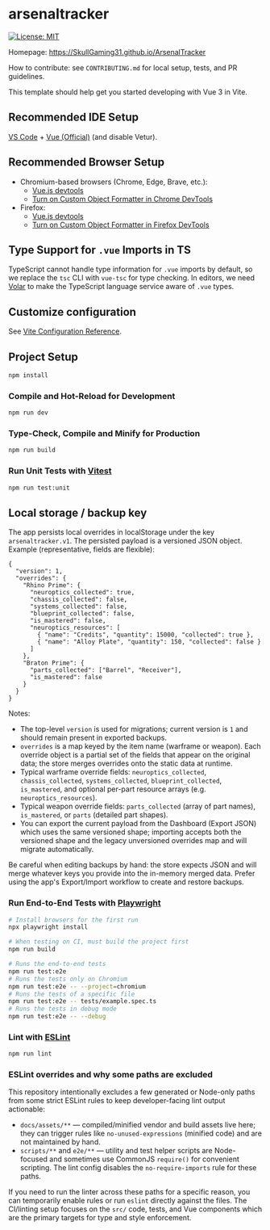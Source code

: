 # arsenaltracker

[![License: MIT](https://img.shields.io/badge/License-MIT-yellow.svg)](LICENSE)

Homepage: https://SkullGaming31.github.io/ArsenalTracker

How to contribute: see `CONTRIBUTING.md` for local setup, tests, and PR guidelines.

This template should help get you started developing with Vue 3 in Vite.

## Recommended IDE Setup

[VS Code](https://code.visualstudio.com/) + [Vue (Official)](https://marketplace.visualstudio.com/items?itemName=Vue.volar) (and disable Vetur).

## Recommended Browser Setup

- Chromium-based browsers (Chrome, Edge, Brave, etc.):
  - [Vue.js devtools](https://chromewebstore.google.com/detail/vuejs-devtools/nhdogjmejiglipccpnnnanhbledajbpd) 
  - [Turn on Custom Object Formatter in Chrome DevTools](http://bit.ly/object-formatters)
- Firefox:
  - [Vue.js devtools](https://addons.mozilla.org/en-US/firefox/addon/vue-js-devtools/)
  - [Turn on Custom Object Formatter in Firefox DevTools](https://fxdx.dev/firefox-devtools-custom-object-formatters/)

## Type Support for `.vue` Imports in TS

TypeScript cannot handle type information for `.vue` imports by default, so we replace the `tsc` CLI with `vue-tsc` for type checking. In editors, we need [Volar](https://marketplace.visualstudio.com/items?itemName=Vue.volar) to make the TypeScript language service aware of `.vue` types.

## Customize configuration

See [Vite Configuration Reference](https://vite.dev/config/).

## Project Setup

```sh
npm install
```

### Compile and Hot-Reload for Development

```sh
npm run dev
```

### Type-Check, Compile and Minify for Production

```sh
npm run build
```

### Run Unit Tests with [Vitest](https://vitest.dev/)

```sh
npm run test:unit
```

## Local storage / backup key

The app persists local overrides in localStorage under the key `arsenaltracker.v1`.
The persisted payload is a versioned JSON object. Example (representative, fields are flexible):

```
{
  "version": 1,
  "overrides": {
    "Rhino Prime": {
      "neuroptics_collected": true,
      "chassis_collected": false,
      "systems_collected": false,
      "blueprint_collected": false,
      "is_mastered": false,
      "neuroptics_resources": [
        { "name": "Credits", "quantity": 15000, "collected": true },
        { "name": "Alloy Plate", "quantity": 150, "collected": false }
      ]
    },
    "Braton Prime": {
      "parts_collected": ["Barrel", "Receiver"],
      "is_mastered": false
    }
  }
}
```

Notes:
- The top-level `version` is used for migrations; current version is `1` and should remain present in exported backups.
- `overrides` is a map keyed by the item name (warframe or weapon). Each override object is a partial set of the fields that appear on the original data; the store merges overrides onto the static data at runtime.
- Typical warframe override fields: `neuroptics_collected`, `chassis_collected`, `systems_collected`, `blueprint_collected`, `is_mastered`, and optional per-part resource arrays (e.g. `neuroptics_resources`).
- Typical weapon override fields: `parts_collected` (array of part names), `is_mastered`, or `parts` (detailed part shapes).
- You can export the current payload from the Dashboard (Export JSON) which uses the same versioned shape; importing accepts both the versioned shape and the legacy unversioned overrides map and will migrate automatically.

Be careful when editing backups by hand: the store expects JSON and will merge whatever keys you provide into the in-memory merged data. Prefer using the app's Export/Import workflow to create and restore backups.

### Run End-to-End Tests with [Playwright](https://playwright.dev)

```sh
# Install browsers for the first run
npx playwright install

# When testing on CI, must build the project first
npm run build

# Runs the end-to-end tests
npm run test:e2e
# Runs the tests only on Chromium
npm run test:e2e -- --project=chromium
# Runs the tests of a specific file
npm run test:e2e -- tests/example.spec.ts
# Runs the tests in debug mode
npm run test:e2e -- --debug
```

### Lint with [ESLint](https://eslint.org/)

```sh
npm run lint
```

### ESLint overrides and why some paths are excluded

This repository intentionally excludes a few generated or Node-only paths from some strict ESLint rules to keep developer-facing lint output actionable:

- `docs/assets/**` — compiled/minified vendor and build assets live here; they can trigger rules like `no-unused-expressions` (minified code) and are not maintained by hand.
- `scripts/**` and `e2e/**` — utility and test helper scripts are Node-focused and sometimes use CommonJS `require()` for convenient scripting. The lint config disables the `no-require-imports` rule for these paths.

If you need to run the linter across these paths for a specific reason, you can temporarily enable rules or run `eslint` directly against the files. The CI/linting setup focuses on the `src/` code, tests, and Vue components which are the primary targets for type and style enforcement.
